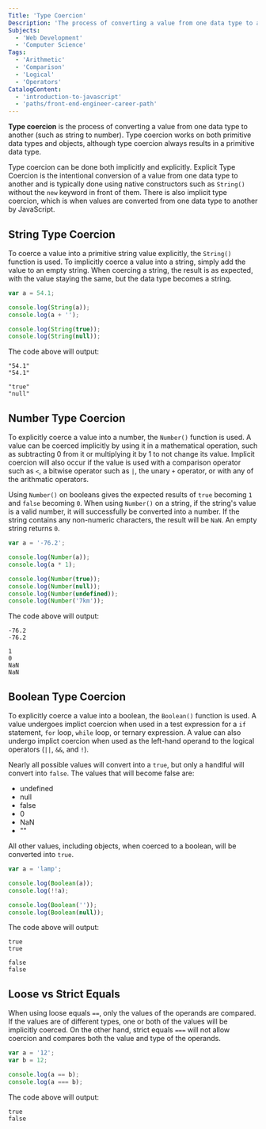 ```yaml
---
Title: 'Type Coercion'
Description: 'The process of converting a value from one data type to another.'
Subjects:
  - 'Web Development'
  - 'Computer Science'
Tags:
  - 'Arithmetic'
  - 'Comparison'
  - 'Logical'
  - 'Operators'
CatalogContent:
  - 'introduction-to-javascript'
  - 'paths/front-end-engineer-career-path'
---
```


**Type coercion** is the process of converting a value from one data type to another (such as string to number). Type coercion works on both primitive data types and objects, although type coercion always results in a primitive data type.

Type coercion can be done both implicitly and explicitly. Explicit Type Coercion is the intentional conversion of a value from one data type to another and is typically done using native constructors such as `String()` without the `new` keyword in front of them. There is also implicit type coercion, which is when values are converted from one data type to another by JavaScript.

## String Type Coercion

To coerce a value into a primitive string value explicitly, the `String()` function is used. To implicitly coerce a value into a string, simply add the value to an empty string. When coercing a string, the result is as expected, with the value staying the same, but the data type becomes a string.

```js
var a = 54.1;

console.log(String(a));
console.log(a + '');

console.log(String(true));
console.log(String(null));
```

The code above will output:

```shell
"54.1"
"54.1"

"true"
"null"
```

## Number Type Coercion

To explicitly coerce a value into a number, the `Number()` function is used. A value can be coerced implicitly by using it in a mathematical operation, such as subtracting 0 from it or multiplying it by 1 to not change its value. Implicit coercion will also occur if the value is used with a comparison operator such as `<`, a bitwise operator such as `|`, the unary `+` operator, or with any of the arithmatic operators.

Using `Number()` on booleans gives the expected results of `true` becoming `1` and `false` becoming `0`. When using `Number()` on a string, if the string's value is a valid number, it will successfully be converted into a number. If the string contains any non-numeric characters, the result will be `NaN`. An empty string returns `0`.

```js
var a = '-76.2';

console.log(Number(a));
console.log(a * 1);

console.log(Number(true));
console.log(Number(null));
console.log(Number(undefined));
console.log(Number('7km'));
```

The code above will output:

```shell
-76.2
-76.2

1
0
NaN
NaN
```

## Boolean Type Coercion

To explicitly coerce a value into a boolean, the `Boolean()` function is used. A value undergoes implict coercion when used in a test expression for a `if` statement, `for` loop, `while` loop, or ternary expression. A value can also undergo implict coercion when used as the left-hand operand to the logical operators (`||`, `&&`, and `!`).

Nearly all possible values will convert into a `true`, but only a handlful will convert into `false`. The values that will become false are:

- undefined
- null
- false
- 0
- NaN
- ""

All other values, including objects, when coerced to a boolean, will be converted into `true`.

```js
var a = 'lamp';

console.log(Boolean(a));
console.log(!!a);

console.log(Boolean(''));
console.log(Boolean(null));
```

The code above will output:

```shell
true
true

false
false
```

## Loose vs Strict Equals

When using loose equals `==`, only the values of the operands are compared. If the values are of different types, one or both of the values will be implicitly coerced. On the other hand, strict equals `===` will not allow coercion and compares both the value and type of the operands.

```js
var a = '12';
var b = 12;

console.log(a == b);
console.log(a === b);
```

The code above will output:

```shell
true
false
```
